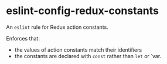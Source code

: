 # eslint-config-redux-constants

An `eslint` rule for Redux action constants.

Enforces that:
- the values of action constants match their identifiers
- the constants are declared with `const` rather than `let` or `var.




